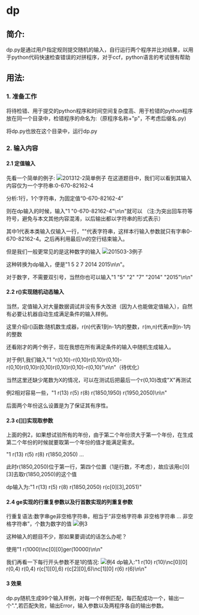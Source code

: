 # dp
## 简介:
dp.py是通过用户指定规则提交随机的输入，自行运行两个程序并比对结果，以用于python代码快速检查错误的对拼程序，对于ccf，python语言的考试很有帮助
## 用法:
### 1. 准备工作
将待检错、用于提交的python程序和时间空间复杂度高、用于检错的python程序放在同一个目录中，检错程序的命名为:（原程序名称+"p"，不考虑后缀名.py)

将dp.py也放在这个目录中，运行dp.py
### 2. 输入内容
#### 2.1 定值输入
先看一个简单的例子:
![201312-2简单例子](https://s2.ax1x.com/2019/03/18/Amn2es.png)
在这道题目中，我们可以看到其输入内容仅为一个字符串:0-670-82162-4

分析:1行，1个字符串，为固定值“0-670-82162-4”

则在dp输入的时候，输入"1 \"0-670-82162-4\"\n\n"就可以 （注:为突出回车符等符号，避免与本文其他内容混淆，以后输出都以字符串的形式表示）

其中1代表本类输入仅输入一行，""代表字符串，这样本行输入参数就只有字串0-670-82162-4。之后再利用最后\n的空行结束输入。

但是我们一般更常见的是这种数字的输入
![201503-3例子](https://s2.ax1x.com/2019/03/18/AmKQgO.png)

这种转换为dp输入，便是"1 5 2 7 2014 2015\n\n"。

对于数字，不需要双引号，当然你也可以输入"1 \"5\" \"2\" \"7\" \"2014\" \"2015\"\n\n"
#### 2.2 r()实现随机动态输入
当然，定值输入对大量数据调试并没有多大改进（因为人也能做定值输入），自然有必要让机器自动生成满足条件的输入样例。

这里介绍r()函数:随机数生成器，r(n)代表1到n-1内的整数，r(m,n)代表m到n-1内的整数

还看刚才的两个例子，现在我想在所有满足条件的输入中随机生成输入。

对于例1,我们输入"1 \"r(0,10)-r(0,10)r(0,10)r(0,10)-r(0,10)r(0,10)r(0,10)r(0,10)r(0,10)-r(0,10)\"\n\n"（待优化）

当然这里还缺少尾数为X的情况，可以在测试后把最后一个r(0,10)改成"X"再测试

例2相对容易一些，"1 r(13) r(5) r(8) r(1850,1950) r(1950,2050)\n\n"

后面两个年份这么设置是为了保证其有序性。
#### 2.3 c\[\]\[\]实现取参数
上面的例2，如果想试验所有的年份，由于第二个年份须大于第一个年份，在生成第二个年份的时候就要取第一个年份的值才能满足需求。

"1 r(13) r(5) r(8) r(1850,2050) ...

此时r(1850,2050)位于第一行，第四个位置（1是行数，不考虑），故应该用c\[0\]\[3\]去取r(1850,2050)的这个值

dp输入为:"1 r(13) r(5) r(8) r(1850,2050) r(c\[0\]\[3\],2051)"
#### 2.4 ge实现的行重复参数以及行首数实现的列重复参数
行重复语法:数字串ge非空格字符串，相当于“非空格字符串 非空格字符串 ... 非空格字符串”，个数为数字的值
![例3](https://s2.ax1x.com/2019/03/18/Am8IsK.png)

这种输入的题目不少，那如果要调试的话怎么办呢？

使用"1 r(1000)\nc\[0\]\[0\]ger(10000)\n\n"

我们再看一下每行开头参数不是1的情况:
![例4](https://s2.ax1x.com/2019/03/18/AmJwuV.png)
dp输入:"1 r(10) r(10)\nc\[0\]\[0\] r(0,4) r(0,4) r(c\[1\]\[0\],6) r(c\[2\]\[0\],6)\nc\[1\]\[0\] r(6) r(6)\n\n"
#### 3 效果
dp.py随机生成99个输入样例，对每一个样例匹配，每匹配成功一个，输出一个".",若匹配失败，输出Error，输入参数以及两程序各自的输出参数。
